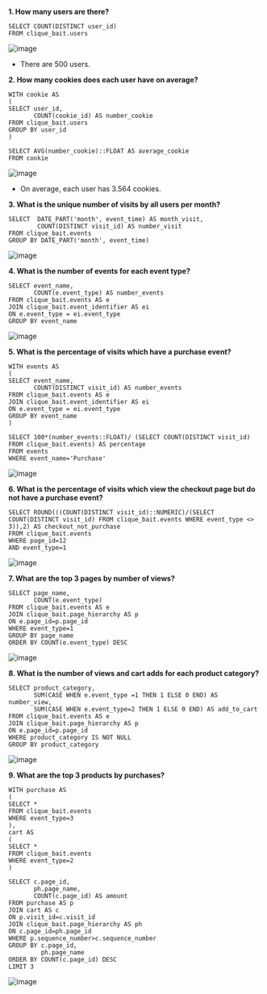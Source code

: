 __1. How many users are there?__
```
SELECT COUNT(DISTINCT user_id) 
FROM clique_bait.users
```
![image](https://user-images.githubusercontent.com/89729029/136698537-6f17dbfb-e32f-4531-83ba-1f8188275c01.png)

- There are 500 users.

__2. How many cookies does each user have on average?__
```
WITH cookie AS
(
SELECT user_id, 
       COUNT(cookie_id) AS number_cookie
FROM clique_bait.users
GROUP BY user_id
)

SELECT AVG(number_cookie)::FLOAT AS average_cookie
FROM cookie
```
![image](https://user-images.githubusercontent.com/89729029/136698706-6b4fac7d-87c2-45b2-be46-94e407644b32.png)

- On average, each user has 3.564 cookies.

__3. What is the unique number of visits by all users per month?__
```
SELECT  DATE_PART('month', event_time) AS month_visit,
        COUNT(DISTINCT visit_id) AS number_visit
FROM clique_bait.events
GROUP BY DATE_PART('month', event_time)
```
![image](https://user-images.githubusercontent.com/89729029/136698969-948b853f-b2d2-416c-99e4-6576cb6db2ed.png)

__4. What is the number of events for each event type?__
```
SELECT event_name, 
       COUNT(e.event_type) AS number_events
FROM clique_bait.events AS e
JOIN clique_bait.event_identifier AS ei
ON e.event_type = ei.event_type
GROUP BY event_name
```
![image](https://user-images.githubusercontent.com/89729029/136699156-d3fec074-bc02-40a8-abdc-da0b0f37c583.png)

__5. What is the percentage of visits which have a purchase event?__
```
WITH events AS
(
SELECT event_name, 
       COUNT(DISTINCT visit_id) AS number_events
FROM clique_bait.events AS e
JOIN clique_bait.event_identifier AS ei
ON e.event_type = ei.event_type
GROUP BY event_name
)

SELECT 100*(number_events::FLOAT)/ (SELECT COUNT(DISTINCT visit_id) FROM clique_bait.events) AS percentage
FROM events
WHERE event_name='Purchase'
```
![image](https://user-images.githubusercontent.com/89729029/136723523-accc35a3-1685-4adc-addd-1a36234a71f9.png)

__6. What is the percentage of visits which view the checkout page but do not have a purchase event?__
```
SELECT ROUND(((COUNT(DISTINCT visit_id)::NUMERIC)/(SELECT COUNT(DISTINCT visit_id) FROM clique_bait.events WHERE event_type <> 3)),2) AS checkout_not_purchase
FROM clique_bait.events 
WHERE page_id=12
AND event_type=1
```
![image](https://user-images.githubusercontent.com/89729029/136723266-5d139741-4689-43b7-bbd0-81d5dd970b4d.png)

__7. What are the top 3 pages by number of views?__
```
SELECT page_name, 
       COUNT(e.event_type)
FROM clique_bait.events AS e
JOIN clique_bait.page_hierarchy AS p
ON e.page_id=p.page_id
WHERE event_type=1
GROUP BY page_name
ORDER BY COUNT(e.event_type) DESC
```
![image](https://user-images.githubusercontent.com/89729029/136723918-aa97a205-f2bd-4048-b010-590aa7965469.png)

__8. What is the number of views and cart adds for each product category?__
```
SELECT product_category, 
       SUM(CASE WHEN e.event_type =1 THEN 1 ELSE 0 END) AS number_view,
       SUM(CASE WHEN e.event_type=2 THEN 1 ELSE 0 END) AS add_to_cart
FROM clique_bait.events AS e
JOIN clique_bait.page_hierarchy AS p
ON e.page_id=p.page_id
WHERE product_category IS NOT NULL
GROUP BY product_category
```
![image](https://user-images.githubusercontent.com/89729029/136724275-ab355999-98d0-48e1-8d10-acac67be9071.png)

__9. What are the top 3 products by purchases?__
```
WITH purchase AS 
(
SELECT *
FROM clique_bait.events
WHERE event_type=3
),
cart AS 
(
SELECT * 
FROM clique_bait.events 
WHERE event_type=2
)

SELECT c.page_id, 
       ph.page_name, 
       COUNT(c.page_id) AS amount
FROM purchase AS p
JOIN cart AS c
ON p.visit_id=c.visit_id
JOIN clique_bait.page_hierarchy AS ph
ON c.page_id=ph.page_id
WHERE p.sequence_number>c.sequence_number
GROUP BY c.page_id, 
         ph.page_name
ORDER BY COUNT(c.page_id) DESC
LIMIT 3
```
![image](https://user-images.githubusercontent.com/89729029/136729046-69f9e68a-89a0-434a-86a9-f851ae282ee0.png)

